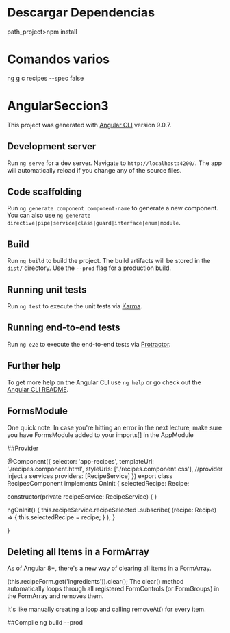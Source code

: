 # Descargar Dependencias 
path_project>npm install

# Comandos varios 
 ng g c recipes --spec false 

# AngularSeccion3

This project was generated with [Angular CLI](https://github.com/angular/angular-cli) version 9.0.7.

## Development server

Run `ng serve` for a dev server. Navigate to `http://localhost:4200/`. The app will automatically reload if you change any of the source files.

## Code scaffolding

Run `ng generate component component-name` to generate a new component. You can also use `ng generate directive|pipe|service|class|guard|interface|enum|module`.

## Build

Run `ng build` to build the project. The build artifacts will be stored in the `dist/` directory. Use the `--prod` flag for a production build.

## Running unit tests

Run `ng test` to execute the unit tests via [Karma](https://karma-runner.github.io).

## Running end-to-end tests

Run `ng e2e` to execute the end-to-end tests via [Protractor](http://www.protractortest.org/).

## Further help

To get more help on the Angular CLI use `ng help` or go check out the [Angular CLI README](https://github.com/angular/angular-cli/blob/master/README.md).

## FormsModule

One quick note: In case you're hitting an error in the next lecture, make sure you have FormsModule added to your imports[] in the AppModule

##Provider 

@Component({
  selector: 'app-recipes',
  templateUrl: './recipes.component.html',
  styleUrls: ['./recipes.component.css'],
  //provider inject a services
  providers: [RecipeService]
})
export class RecipesComponent implements OnInit {
  selectedRecipe: Recipe;

  constructor(private recipeService: RecipeService) { }

  ngOnInit() {
    this.recipeService.recipeSelected
      .subscribe(
        (recipe: Recipe) => {
          this.selectedRecipe = recipe;
        }
      );
  }

}

## Deleting all Items in a FormArray
As of Angular 8+, there's a new way of clearing all items in a FormArray.

(<FormArray>this.recipeForm.get('ingredients')).clear();
The clear() method automatically loops through all registered FormControls (or FormGroups) in the FormArray and removes them.

It's like manually creating a loop and calling removeAt() for every item.

##Compile 
ng build --prod
